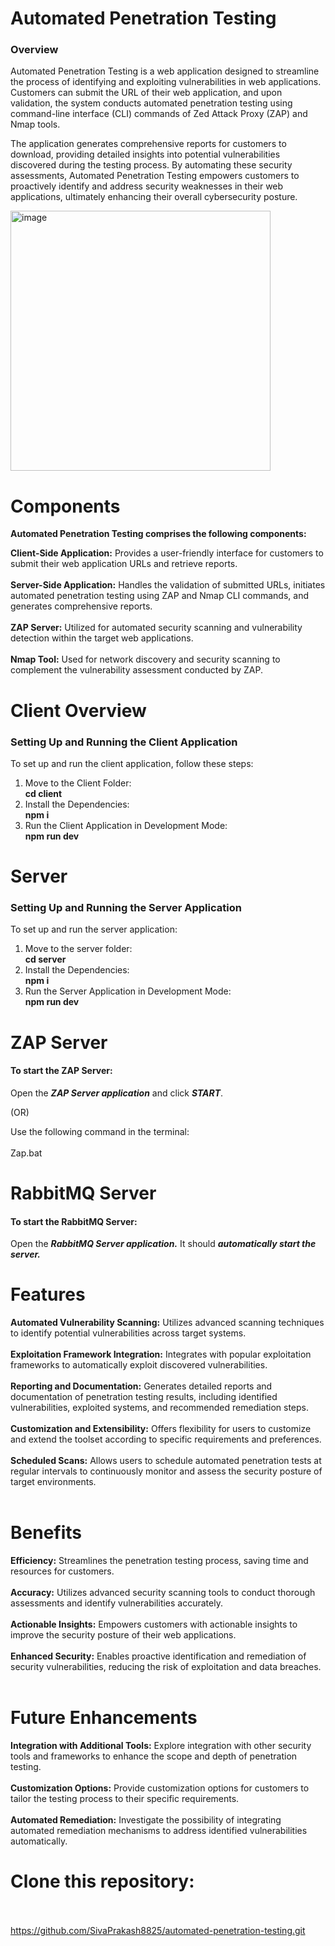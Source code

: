 # Automated Penetration Testing
### Overview
Automated Penetration Testing is a web application designed to streamline the process of identifying and exploiting vulnerabilities in web applications. Customers can submit the URL of their web application, and upon validation, the system conducts automated penetration testing using command-line interface (CLI) commands of Zed Attack Proxy (ZAP) and Nmap tools.

The application generates comprehensive reports for customers to download, providing detailed insights into potential vulnerabilities discovered during the testing process. By automating these security assessments, Automated Penetration Testing empowers customers to proactively identify and address security weaknesses in their web applications, ultimately enhancing their overall cybersecurity posture.

<img width="416" alt="image" src="https://github.com/SivaPrakash8825/automated-penetration-testing/assets/122080340/b711dba9-2c7b-4592-ae13-14efd2d389c0">

# Components
**Automated Penetration Testing comprises the following components:**

**Client-Side Application:** Provides a user-friendly interface for customers to submit their web application URLs and retrieve reports.<br><br>
**Server-Side Application:** Handles the validation of submitted URLs, initiates automated penetration testing using ZAP and Nmap CLI commands, and generates comprehensive reports.<br><br>
**ZAP Server:** Utilized for automated security scanning and vulnerability detection within the target web applications.<br><br>
**Nmap Tool:** Used for network discovery and security scanning to complement the vulnerability assessment conducted by ZAP.

# Client Overview
### Setting Up and Running the Client Application<br>

To set up and run the client application, follow these steps:<br>

1. Move to the Client Folder:<br>
   **cd client**
2. Install the Dependencies:<br>
   **npm i**
3. Run the Client Application in Development Mode:<br>
   **npm run dev**
# Server
### Setting Up and Running the Server Application<br>
To set up and run the server application:

1. Move to the server folder:<br>
   **cd server**
2. Install the Dependencies:<br>
   **npm i**
3. Run the Server Application in Development Mode:<br>
   **npm run dev**
   
# ZAP Server
#### To start the ZAP Server:

Open the ***ZAP Server application*** and click ***START***.

(OR)

Use the following command in the terminal:<br><br>
Zap.bat

# RabbitMQ Server
#### To start the RabbitMQ Server:

Open the ***RabbitMQ Server application.*** It should ***automatically start the server.***

# Features
**Automated Vulnerability Scanning:** Utilizes advanced scanning techniques to identify potential vulnerabilities across target systems.<br><br>
**Exploitation Framework Integration:** Integrates with popular exploitation frameworks to automatically exploit discovered vulnerabilities.<br><br>
**Reporting and Documentation:** Generates detailed reports and documentation of penetration testing results, including identified vulnerabilities, exploited systems, and recommended remediation steps.<br><br>
**Customization and Extensibility:** Offers flexibility for users to customize and extend the toolset according to specific requirements and preferences.<br><br>
**Scheduled Scans:** Allows users to schedule automated penetration tests at regular intervals to continuously monitor and assess the security posture of target environments.<br><br>
# Benefits
**Efficiency:** Streamlines the penetration testing process, saving time and resources for customers.<br><br>
**Accuracy:** Utilizes advanced security scanning tools to conduct thorough assessments and identify vulnerabilities accurately.<br><br>
**Actionable Insights:** Empowers customers with actionable insights to improve the security posture of their web applications.<br><br>
**Enhanced Security:** Enables proactive identification and remediation of security vulnerabilities, reducing the risk of exploitation and data breaches.<br><br>

# Future Enhancements<br>
**Integration with Additional Tools:** Explore integration with other security tools and frameworks to enhance the scope and depth of penetration testing.<br><br>
**Customization Options:** Provide customization options for customers to tailor the testing process to their specific requirements.<br><br>
**Automated Remediation:** Investigate the possibility of integrating automated remediation mechanisms to address identified vulnerabilities automatically.

# **Clone this repository:**<br><br>
https://github.com/SivaPrakash8825/automated-penetration-testing.git

